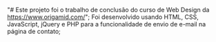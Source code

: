 "# Este projeto foi o trabalho de conclusão do curso de Web Design da https://www.origamid.com/"; 
Foi desenvolvido usando HTML, CSS, JavaScript, jQuery e PHP para a funcionalidade de envio de e-mail na página de contato;

